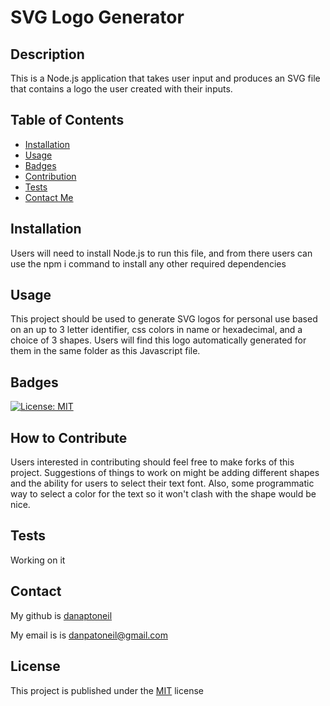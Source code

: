 # SVG Logo Generator


  ## Description
  This is a Node.js application that takes user input and produces an SVG file that contains a logo the user created with their inputs.

  ## Table of Contents

  - [Installation](#installation)
  - [Usage](#usage)
  - [Badges](#badges)
  - [Contribution](#contribution)
  - [Tests](#tests)
  - [Contact Me](#contact)

  ## Installation
  Users will need to install Node.js to run this file, and from there users can use the npm i command to install any other required dependencies

  ## Usage
  This project should be used to generate SVG logos for personal use based on an up to 3 letter identifier, css colors in name or hexadecimal, and a choice of 3 shapes. Users will find this logo automatically generated for them in the same folder as this Javascript file.

  ## Badges
  [![License: MIT](https://img.shields.io/badge/License-MIT-yellow.svg)](https://opensource.org/licenses/MIT)

  ## How to Contribute
  Users interested in contributing should feel free to make forks of this project. Suggestions of things to work on might be adding different shapes and the ability for users to select their text font. Also, some programmatic way to select a color for the text so it won't clash with the shape would be nice.

  ## Tests
  Working on it

  ## Contact
  My github is [danaptoneil](https://github.com/danaptoneil)


   My email is is danpatoneil@gmail.com

  ## License
  This project is published under the [MIT](https://opensource.org/licenses/MIT) license
